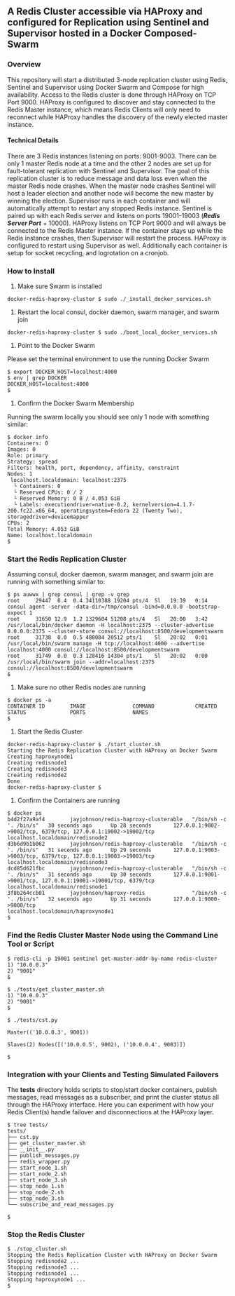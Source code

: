## A Redis Cluster accessible via HAProxy and configured for Replication using Sentinel and Supervisor hosted in a Docker Composed-Swarm

### Overview

This repository will start a distributed 3-node replication cluster using Redis, Sentinel and Supervisor using Docker Swarm and Compose for high availability. Access to the Redis cluster is done through HAProxy on TCP Port 9000. HAProxy is configured to discover and stay connected to the Redis Master instance, which means Redis Clients will only need to reconnect while HAProxy handles the discovery of the newly elected master instance. 

#### Technical Details

There are 3 Redis instances listening on ports: 9001-9003. There can be only 1 master Redis node at a time and the other 2 nodes are set up for fault-tolerant replication with Sentinel and Supervisor. The goal of this replication cluster is to reduce message and data loss even when the master Redis node crashes. When the master node crashes Sentinel will host a leader election and another node will become the new master by winning the election. Supervisor runs in each container and will automatically attempt to restart any stopped Redis instance. Sentinel is paired up with each Redis server and listens on ports 19001-19003 (***Redis Server Port*** + 10000). HAProxy listens on TCP Port 9000 and will always be connected to the Redis Master instance. If the container stays up while the Redis instance crashes, then Supervisor will restart the process. HAProxy is configured to restart using Supervisor as well. Additionally each container is setup for socket recycling, and logrotation on a cronjob.

### How to Install

1. Make sure Swarm is installed 

  ```
  docker-redis-haproxy-cluster $ sudo ./_install_docker_services.sh
  ```

1. Restart the local consul, docker daemon, swarm manager, and swarm join

  ```
  docker-redis-haproxy-cluster $ sudo ./boot_local_docker_services.sh
  ``` 

1. Point to the Docker Swarm

  Please set the terminal environment to use the running Docker Swarm 
  
  ```
  $ export DOCKER_HOST=localhost:4000
  $ env | grep DOCKER
  DOCKER_HOST=localhost:4000
  $
  ```

1. Confirm the Docker Swarm Membership

  Running the swarm locally you should see only 1 node with something similar:

  ```
  $ docker info
  Containers: 0
  Images: 0
  Role: primary
  Strategy: spread
  Filters: health, port, dependency, affinity, constraint
  Nodes: 1
   localhost.localdomain: localhost:2375
    └ Containers: 0
    └ Reserved CPUs: 0 / 2
    └ Reserved Memory: 0 B / 4.053 GiB
    └ Labels: executiondriver=native-0.2, kernelversion=4.1.7-200.fc22.x86_64, operatingsystem=Fedora 22 (Twenty Two), storagedriver=devicemapper
  CPUs: 2
  Total Memory: 4.053 GiB
  Name: localhost.localdomain
  $
  ```

### Start the Redis Replication Cluster 

Assuming consul, docker daemon, swarm manager, and swarm join are running with something similar to:

```
$ ps auwwx | grep consul | grep -v grep
root     29447  0.4  0.4 34110388 19204 pts/4  Sl   19:39   0:14 consul agent -server -data-dir=/tmp/consul -bind=0.0.0.0 -bootstrap-expect 1
root     31650 12.9  1.2 1329604 51208 pts/4   Sl   20:00   3:42 /usr/local/bin/docker daemon -H localhost:2375 --cluster-advertise 0.0.0.0:2375 --cluster-store consul://localhost:8500/developmentswarm
root     31738  0.0  0.5 488084 20512 pts/1    Sl   20:02   0:01 /usr/local/bin/swarm manage -H tcp://localhost:4000 --advertise localhost:4000 consul://localhost:8500/developmentswarm
root     31749  0.0  0.3 128416 14304 pts/1    Sl   20:02   0:00 /usr/local/bin/swarm join --addr=localhost:2375 consul://localhost:8500/developmentswarm
$
```
 
1. Make sure no other Redis nodes are running

  ```
  $ docker ps -a
  CONTAINER ID        IMAGE               COMMAND             CREATED             STATUS              PORTS               NAMES
  $ 
  ```

1. Start the Redis Cluster

  ```
  docker-redis-haproxy-cluster $ ./start_cluster.sh 
  Starting the Redis Replication Cluster with HAProxy on Docker Swarm
  Creating haproxynode1
  Creating redisnode1
  Creating redisnode3
  Creating redisnode2
  Done
  docker-redis-haproxy-cluster $
  ```

1. Confirm the Containers are running

  ```
  $ docker ps
  b4d2f27a9af4        jayjohnson/redis-haproxy-clusterable   "/bin/sh -c '. /bin/s"   30 seconds ago      Up 28 seconds       127.0.0.1:9002->9002/tcp, 6379/tcp, 127.0.0.1:19002->19002/tcp   localhost.localdomain/redisnode2
  d3b6d9b1b062        jayjohnson/redis-haproxy-clusterable   "/bin/sh -c '. /bin/s"   31 seconds ago      Up 29 seconds       127.0.0.1:9003->9003/tcp, 6379/tcp, 127.0.0.1:19003->19003/tcp   localhost.localdomain/redisnode3
  dcd85d621fbc        jayjohnson/redis-haproxy-clusterable   "/bin/sh -c '. /bin/s"   31 seconds ago      Up 30 seconds       127.0.0.1:9001->9001/tcp, 127.0.0.1:19001->19001/tcp, 6379/tcp   localhost.localdomain/redisnode1
  3f8b264ccb01        jayjohnson/haproxy-redis               "/bin/sh -c '. /bin/s"   32 seconds ago      Up 31 seconds       127.0.0.1:9000->9000/tcp                                         localhost.localdomain/haproxynode1
  $
  ```

### Find the Redis Cluster Master Node using the Command Line Tool or Script


```
$ redis-cli -p 19001 sentinel get-master-addr-by-name redis-cluster
1) "10.0.0.3"
2) "9001"
$ 
```

```
$ ./tests/get_cluster_master.sh 
1) "10.0.0.3"
2) "9001"
$
```

```
$ ./tests/cst.py 

Master(('10.0.0.3', 9001))

Slaves(2) Nodes([('10.0.0.5', 9002), ('10.0.0.4', 9003)])

$
```

### Integration with your Clients and Testing Simulated Failovers

The **tests** directory holds scripts to stop/start docker containers, publish messages, read messages as a subscriber, and print the cluster status all through the HAProxy interface. Here you can experiment with how your Redis Client(s) handle failover and disconnections at the HAProxy layer.

```
$ tree tests/
tests/
├── cst.py
├── get_cluster_master.sh
├── __init__.py
├── publish_messages.py
├── redis_wrapper.py
├── start_node_1.sh
├── start_node_2.sh
├── start_node_3.sh
├── stop_node_1.sh
├── stop_node_2.sh
├── stop_node_3.sh
└── subscribe_and_read_messages.py

$
```

### Stop the Redis Cluster

```
$ ./stop_cluster.sh 
Stopping the Redis Replication Cluster with HAProxy on Docker Swarm
Stopping redisnode2 ... 
Stopping redisnode3 ... 
Stopping redisnode1 ... 
Stopping haproxynode1 ... 
$
```

